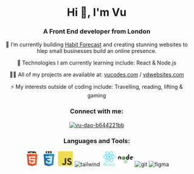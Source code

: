<h1 align="center">Hi 👋, I'm Vu</h1>
<h3 align="center">A Front End developer from London</h3>

<p align="center"> 🔭 I’m currently building <a target="_blank" href="https://habitforecast.com">Habit Forecast</a> and creating stunning websites to hlep small businesses build an online presence.</p>
<p align="center">🌱 Technologies I am currently learning include: React & Node.js</p>
<p align="center">👨‍💻 All of my projects are available at: <a target="_blank" href="https://vucodes.com">vucodes.com</a> / <a target="_blank" href="https://vdwebsites.com">vdwebsites.com</a></p>
<!-- <p align="center">📫 How to reach me: <a target="_blank" href="v24dao@gmail.com">v24dao@gmail.com</a></p> -->
<p align="center">⚡ My interests outside of coding include: Travelling, reading, lifting & gaming</p>

<h3 align="center">Connect with me:</h3>
<p align="center">
<!-- <a href="https://twitter.com/vucodes" target="blank"><img align="center" src="https://raw.githubusercontent.com/rahuldkjain/github-profile-readme-generator/master/src/images/icons/Social/twitter.svg" alt="vucodes" height="30" width="40" /></a> -->
<a href="https://linkedin.com/in/vu-dao-b644221bb" target="blank"><img align="center" src="https://raw.githubusercontent.com/rahuldkjain/github-profile-readme-generator/master/src/images/icons/Social/linked-in-alt.svg" alt="vu-dao-b644221bb" height="30" width="40" /></a>
</p>

<h3 align="center">Languages and Tools:</h3>
<p align="center">
  <img src="https://raw.githubusercontent.com/devicons/devicon/master/icons/html5/html5-original-wordmark.svg" alt="html5" width="40" height="40"/> 
  <img src="https://raw.githubusercontent.com/devicons/devicon/master/icons/css3/css3-original-wordmark.svg" alt="css3" width="40" height="40"/>
  <img src="https://raw.githubusercontent.com/devicons/devicon/master/icons/javascript/javascript-original.svg" alt="javascript" width="40" height="40"/>   
  <img src="https://www.vectorlogo.zone/logos/tailwindcss/tailwindcss-icon.svg" alt="tailwind" width="40" height="40"/> 
  <img src="https://raw.githubusercontent.com/devicons/devicon/master/icons/react/react-original-wordmark.svg" alt="react" width="40" height="40"/>  
  <img src="https://raw.githubusercontent.com/devicons/devicon/master/icons/nodejs/nodejs-original-wordmark.svg" alt="nodejs" width="40" height="40"/>  
  <img src="https://www.vectorlogo.zone/logos/git-scm/git-scm-icon.svg" alt="git" width="40" height="40"/>
  <img src="https://www.vectorlogo.zone/logos/figma/figma-icon.svg" alt="figma" width="40" height="40"/> 
</p>
  



